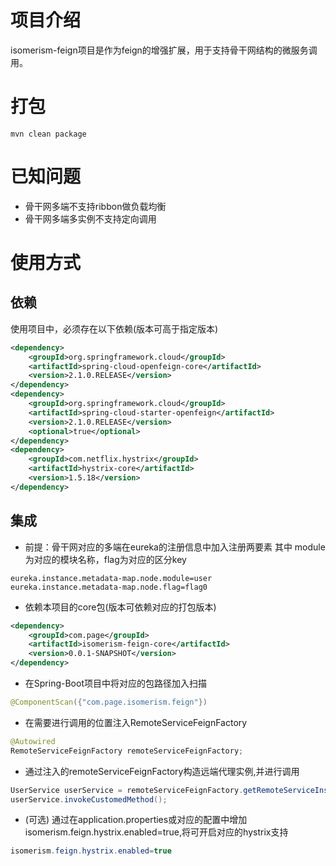 # 项目介绍
isomerism-feign项目是作为feign的增强扩展，用于支持骨干网结构的微服务调用。
# 打包
```shell
mvn clean package
```
# 已知问题
- 骨干网多端不支持ribbon做负载均衡
- 骨干网多端多实例不支持定向调用

# 使用方式
## 依赖
使用项目中，必须存在以下依赖(版本可高于指定版本)
```xml
<dependency>
    <groupId>org.springframework.cloud</groupId>
    <artifactId>spring-cloud-openfeign-core</artifactId>
    <version>2.1.0.RELEASE</version>
</dependency>
<dependency>
    <groupId>org.springframework.cloud</groupId>
    <artifactId>spring-cloud-starter-openfeign</artifactId>
    <version>2.1.0.RELEASE</version>
    <optional>true</optional>
</dependency>
<dependency>
    <groupId>com.netflix.hystrix</groupId>
    <artifactId>hystrix-core</artifactId>
    <version>1.5.18</version>
</dependency>
```
## 集成
- 前提：骨干网对应的多端在eureka的注册信息中加入注册两要素
其中 module为对应的模块名称，flag为对应的区分key
```properties
eureka.instance.metadata-map.node.module=user
eureka.instance.metadata-map.node.flag=flag0
```
- 依赖本项目的core包(版本可依赖对应的打包版本)
```xml
<dependency>
    <groupId>com.page</groupId>
    <artifactId>isomerism-feign-core</artifactId>
    <version>0.0.1-SNAPSHOT</version>
</dependency>
```
- 在Spring-Boot项目中将对应的包路径加入扫描
```java
@ComponentScan({"com.page.isomerism.feign"})
```
- 在需要进行调用的位置注入RemoteServiceFeignFactory
```java
@Autowired
RemoteServiceFeignFactory remoteServiceFeignFactory;
```
- 通过注入的remoteServiceFeignFactory构造远端代理实例,并进行调用
```java
UserService userService = remoteServiceFeignFactory.getRemoteServiceInstance("user","flag0",UserService.class);
userService.invokeCustomedMethod();
```

- (可选) 通过在application.properties或对应的配置中增加isomerism.feign.hystrix.enabled=true,将可开启对应的hystrix支持
```java
isomerism.feign.hystrix.enabled=true
```


